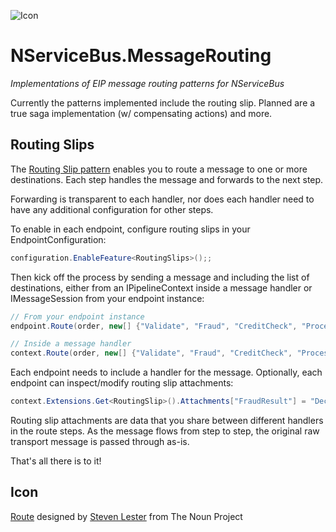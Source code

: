 ![Icon](https://raw.github.com/jbogard/NServiceBus.MessageRouting/master/package_icon.png)

NServiceBus.MessageRouting
==========================

*Implementations of EIP message routing patterns for NServiceBus*

Currently the patterns implemented include the routing slip. Planned are a true saga implementation (w/ compensating actions) and more.

Routing Slips
-------------

The [Routing Slip pattern](http://www.enterpriseintegrationpatterns.com/RoutingTable.html) enables you to route a message to one or more destinations. Each step handles the message and forwards to the next step.

Forwarding is transparent to each handler, nor does each handler need to have any additional configuration for other steps.

To enable in each endpoint, configure routing slips in your EndpointConfiguration:

```c#
configuration.EnableFeature<RoutingSlips>();;
```
    
Then kick off the process by sending a message and including the list of destinations, either from an IPipelineContext inside a message handler or IMessageSession from your endpoint instance:

```c#
// From your endpoint instance
endpoint.Route(order, new[] {"Validate", "Fraud", "CreditCheck", "Process"});

// Inside a message handler
context.Route(order, new[] {"Validate", "Fraud", "CreditCheck", "Process"});
```

Each endpoint needs to include a handler for the message. Optionally, each endpoint can inspect/modify routing slip attachments:

```c#
context.Extensions.Get<RoutingSlip>().Attachments["FraudResult"] = "Declined";
```

Routing slip attachments are data that you share between different handlers in the route steps. As the message flows from step to step, the original raw transport message is passed through as-is.

That's all there is to it!


## Icon 

<a href="http://thenounproject.com/term/Route/41620/" target="_blank">Route</a> designed by <a href="http://thenounproject.com/stevenlester/" target="_blank">Steven Lester</a> from The Noun Project
